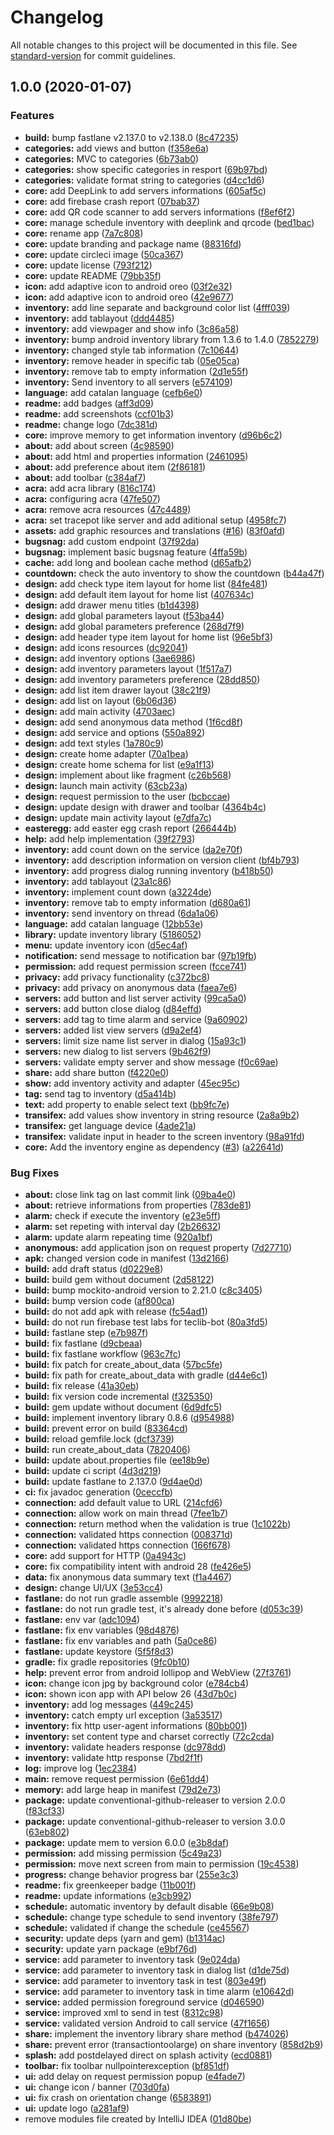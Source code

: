 # Changelog

All notable changes to this project will be documented in this file. See [standard-version](https://github.com/conventional-changelog/standard-version) for commit guidelines.

## 1.0.0 (2020-01-07)


### Features

* **build:** bump fastlane v2.137.0 to v2.138.0 ([8c47235](https://github.com/glpi-project/android-inventory-agent/commit/8c47235d21003cac4289779ad29e7854fee7b62f))
* **categories:** add views and button ([f358e6a](https://github.com/glpi-project/android-inventory-agent/commit/f358e6a005c01b0b6229f6d02133d83195d32f7f))
* **categories:** MVC to categories ([6b73ab0](https://github.com/glpi-project/android-inventory-agent/commit/6b73ab0ed6c8e4df3f9e5dd7e3fc1d784d1911e2))
* **categories:** show specific categories in resport ([69b97bd](https://github.com/glpi-project/android-inventory-agent/commit/69b97bdb36e3dfac006e4de497aeac996167c9c8))
* **categories:** validate format string to categories ([d4cc1d6](https://github.com/glpi-project/android-inventory-agent/commit/d4cc1d6e62b37caa5990ca1367690b1a3dbe4940))
* **core:** add DeepLink to add servers informations ([605af5c](https://github.com/glpi-project/android-inventory-agent/commit/605af5c36f6e46231ccbac90fa5b1bc2363ac9f5))
* **core:** add firebase crash report ([07bab37](https://github.com/glpi-project/android-inventory-agent/commit/07bab37b9cd3f9d23e004710957b5d50738757f4))
* **core:** add QR code scanner to add servers informations ([f8ef6f2](https://github.com/glpi-project/android-inventory-agent/commit/f8ef6f239315d5b540f85d2ccc099ee45435aaba))
* **core:** manage schedule inventory with deeplink and qrcode ([bed1bac](https://github.com/glpi-project/android-inventory-agent/commit/bed1bacaa6a2210fcecdfb07ec077ed90e79e62f))
* **core:** rename app ([7a7c808](https://github.com/glpi-project/android-inventory-agent/commit/7a7c808e39afe0eb707a0a822dfaaac51aa7f6bd))
* **core:** update branding and package name ([88316fd](https://github.com/glpi-project/android-inventory-agent/commit/88316fdde67c44fb16475d74824f587a4f9deec3))
* **core:** update circleci image ([50ca367](https://github.com/glpi-project/android-inventory-agent/commit/50ca3674653b296337e44433ac616bf25c5045ca))
* **core:** update license ([793f212](https://github.com/glpi-project/android-inventory-agent/commit/793f2128a9918eedbded9b147c916efb411473d0))
* **core:** update README ([79bb35f](https://github.com/glpi-project/android-inventory-agent/commit/79bb35f711a999edef68d6b9da3448578502498d))
* **icon:** add adaptive icon to android oreo ([03f2e32](https://github.com/glpi-project/android-inventory-agent/commit/03f2e326433a9122cdd58fe3d7544ad1346eb2db))
* **icon:** add adaptive icon to android oreo ([42e9677](https://github.com/glpi-project/android-inventory-agent/commit/42e9677a22f6c01b8da061888a9aa30c6bf67d8e))
* **inventory:** add line separate and background color list ([4fff039](https://github.com/glpi-project/android-inventory-agent/commit/4fff0393e3e98466d45307b3d3d2d9f27354d845))
* **inventory:** add tablayout ([ddd4485](https://github.com/glpi-project/android-inventory-agent/commit/ddd4485d0dd8e67d82b13645fe42e04b011e6d04))
* **inventory:** add viewpager and show info ([3c86a58](https://github.com/glpi-project/android-inventory-agent/commit/3c86a58e30c491ab5a2df9b989736a53d54a31e3))
* **inventory:** bump android inventory library from 1.3.6 to 1.4.0 ([7852279](https://github.com/glpi-project/android-inventory-agent/commit/78522797a882809247b72f1352f911d048f0617b))
* **inventory:** changed style tab information ([7c10644](https://github.com/glpi-project/android-inventory-agent/commit/7c106442829665e1c60da9d159ddc651e35a7199))
* **inventory:** remove header in specific tab ([05e05ca](https://github.com/glpi-project/android-inventory-agent/commit/05e05ca992ea76953881319b1c5f39d6dc2b101e))
* **inventory:** remove tab to empty information ([2d1e55f](https://github.com/glpi-project/android-inventory-agent/commit/2d1e55f5f04412baadaf34a8b72157c4054f61cb))
* **inventory:** Send inventory to all servers ([e574109](https://github.com/glpi-project/android-inventory-agent/commit/e574109503032d679bcd3433cc8cf87e92ccaedb))
* **language:** add catalan language ([cefb6e0](https://github.com/glpi-project/android-inventory-agent/commit/cefb6e0e4b4222a6b2198dc5266ad3895d10c16c))
* **readme:** add badges ([aff3d09](https://github.com/glpi-project/android-inventory-agent/commit/aff3d095f39af852ebb78809d3b183acfee31daa))
* **readme:** add screenshots ([ccf01b3](https://github.com/glpi-project/android-inventory-agent/commit/ccf01b347e981aa7edb59e4e2f74a167e673ac08))
* **readme:** change logo ([7dc381d](https://github.com/glpi-project/android-inventory-agent/commit/7dc381d5d5e4d2e0df41a4a7370f6acbfe8961aa))
* **core:** improve memory to get information inventory ([d96b6c2](https://github.com/glpi-project/android-inventory-agent/commit/d96b6c275acd4783d49244474f466419ca587b7b))
* **about:** add about screen ([4c98590](https://github.com/glpi-project/android-inventory-agent/commit/4c985900ecbe92b67626cc566d432387ec31576b))
* **about:** add html and properties information ([2461095](https://github.com/glpi-project/android-inventory-agent/commit/246109513ba6fb526e78b424cbf2c20966191274))
* **about:** add preference about item ([2f86181](https://github.com/glpi-project/android-inventory-agent/commit/2f86181e87d827003ceed8f1f87b61b6317888dc))
* **about:** add toolbar ([c384af7](https://github.com/glpi-project/android-inventory-agent/commit/c384af73141d4c5c59f992e166866496573ef5f0))
* **acra:** add acra library ([816c174](https://github.com/glpi-project/android-inventory-agent/commit/816c174492775d22d853a2909933f9f99e7be8de))
* **acra:** configuring acra ([47fe507](https://github.com/glpi-project/android-inventory-agent/commit/47fe5070608013994cc31f2fdb4b1cc46ca42a2a))
* **acra:** remove acra resources ([47c4489](https://github.com/glpi-project/android-inventory-agent/commit/47c44892329ed3a42d3f1260aee287b15162d7b3))
* **acra:** set tracepot like server and add aditional setup ([4958fc7](https://github.com/glpi-project/android-inventory-agent/commit/4958fc72080233ccefe57570170cb927946b09a8))
* **assets:** add graphic resources and translations  ([#16](https://github.com/glpi-project/android-inventory-agent/issues/16)) ([83f0afd](https://github.com/glpi-project/android-inventory-agent/commit/83f0afd2a6d1bae32b7e8b4fd1030ba7d333e81f))
* **bugsnag:** add custom endpoint ([37f92da](https://github.com/glpi-project/android-inventory-agent/commit/37f92da723bd09abefc0bad6a523f0a411a216e4))
* **bugsnag:** implement basic bugsnag feature ([4ffa59b](https://github.com/glpi-project/android-inventory-agent/commit/4ffa59b07dcc028f2110ed5eb843da1abe0fc1a5))
* **cache:** add long and boolean cache method ([d65afb2](https://github.com/glpi-project/android-inventory-agent/commit/d65afb21514c36d5e4eb4fcea6b3f2157f2528c6))
* **countdown:** check the auto inventory to show the countdown ([b44a47f](https://github.com/glpi-project/android-inventory-agent/commit/b44a47f260bd88a6e2d0897139315e78e3814981))
* **design:** add check type item layout for home list ([84fe481](https://github.com/glpi-project/android-inventory-agent/commit/84fe4811314177948283d9e60ed4e89eb89968ea))
* **design:** add default item layout for home list ([407634c](https://github.com/glpi-project/android-inventory-agent/commit/407634c5d942769f51451bf2c8911fe9ea2a7b74))
* **design:** add drawer menu titles ([b1d4398](https://github.com/glpi-project/android-inventory-agent/commit/b1d439868a244757b8079355a65ed0c1d42b09cc))
* **design:** add global parameters layout ([f53ba44](https://github.com/glpi-project/android-inventory-agent/commit/f53ba44af9622326ed2d326e6372f8485e24b725))
* **design:** add global parameters preference ([268d7f9](https://github.com/glpi-project/android-inventory-agent/commit/268d7f9bf1a907309a4211bc7535ada1b02ad3e4))
* **design:** add header type item layout for home list ([96e5bf3](https://github.com/glpi-project/android-inventory-agent/commit/96e5bf39f10286ee6eba90701b40c57f45479a38))
* **design:** add icons resources ([dc92041](https://github.com/glpi-project/android-inventory-agent/commit/dc9204164d1c58b7c2336bd0620b744ace4fc471))
* **design:** add inventory options ([3ae6986](https://github.com/glpi-project/android-inventory-agent/commit/3ae698614ff2cc0fb22293fe61f42588e43a8cf6))
* **design:** add inventory parameters layout ([1f517a7](https://github.com/glpi-project/android-inventory-agent/commit/1f517a746ffeb980238107cc6ceec249d6db377d))
* **design:** add inventory parameters preference ([28dd850](https://github.com/glpi-project/android-inventory-agent/commit/28dd85030eecf1a11f933165772fd687f4f8eee3))
* **design:** add list item drawer layout ([38c21f9](https://github.com/glpi-project/android-inventory-agent/commit/38c21f98da8fee43ce5ebf1aff9a467c9d5c4399))
* **design:** add list on layout ([6b06d36](https://github.com/glpi-project/android-inventory-agent/commit/6b06d368c2213a89122aba1a29d76fa72386fb6e))
* **design:** add main activity ([4703aec](https://github.com/glpi-project/android-inventory-agent/commit/4703aeca6f6735ee38f6bcd2cf8c6946cf46f661))
* **design:** add send anonymous data method ([1f6cd8f](https://github.com/glpi-project/android-inventory-agent/commit/1f6cd8f9e60d8e528b1d6a64ade4cc4e605a0b15))
* **design:** add service and options ([550a892](https://github.com/glpi-project/android-inventory-agent/commit/550a892d7c27fbe7f44e0e0291d12652c1fbf85d))
* **design:** add text styles ([1a780c9](https://github.com/glpi-project/android-inventory-agent/commit/1a780c919accca3a1f48c7128fbc19f18c10c870))
* **design:** create home adapter ([70a1bea](https://github.com/glpi-project/android-inventory-agent/commit/70a1bea9496bb90b3852bf3cca797978aa10f551))
* **design:** create home schema for list ([e9a1f13](https://github.com/glpi-project/android-inventory-agent/commit/e9a1f134be8d77dc31f8162c4749613fd92cdf0e))
* **design:** implement about like fragment ([c26b568](https://github.com/glpi-project/android-inventory-agent/commit/c26b568ed6618c3599af0f1b63d003470dc4283c))
* **design:** launch main activity ([63cb23a](https://github.com/glpi-project/android-inventory-agent/commit/63cb23a9f4432ad49054d3ee85f00e39aa61f21b))
* **design:** request permission to the user ([bcbccae](https://github.com/glpi-project/android-inventory-agent/commit/bcbccaeb9aab85e18282973288c55501da505b04))
* **design:** update design with drawer and toolbar ([4364b4c](https://github.com/glpi-project/android-inventory-agent/commit/4364b4c5d4ddc27259a3cc653adee46737b94e2a))
* **design:** update main activity layout ([e7dfa7c](https://github.com/glpi-project/android-inventory-agent/commit/e7dfa7cf0eee55864618133a17f9018e8b367170))
* **easteregg:** add easter egg crash report ([266444b](https://github.com/glpi-project/android-inventory-agent/commit/266444bb86ef7d86bdfaebe4585264c350c42b69))
* **help:** add help implementation ([39f2793](https://github.com/glpi-project/android-inventory-agent/commit/39f2793c40d9953aabf7fc40f0c8f9c92a4604a8))
* **inventory:** add count down on the service ([da2e70f](https://github.com/glpi-project/android-inventory-agent/commit/da2e70f8b31a6dfeeb430513ee32ecc70b294fbc))
* **inventory:** add description information on version client ([bf4b793](https://github.com/glpi-project/android-inventory-agent/commit/bf4b79313be2c026ee5689a06cd1a5c1faf0f02f))
* **inventory:** add progress dialog running inventory ([b418b50](https://github.com/glpi-project/android-inventory-agent/commit/b418b50f43bdac2ac0c46b54661b99066e1f9b7a))
* **inventory:** add tablayout ([23a1c86](https://github.com/glpi-project/android-inventory-agent/commit/23a1c865a2f7024cbc5452919750c9e39ca3e3f3))
* **inventory:** implement count down ([a3224de](https://github.com/glpi-project/android-inventory-agent/commit/a3224deda694a278123d31ca65f4609c3d7f6a80))
* **inventory:** remove tab to empty information ([d680a61](https://github.com/glpi-project/android-inventory-agent/commit/d680a6163b46a2f1be192b34443e228a02ecaad9))
* **inventory:** send inventory on thread ([6da1a06](https://github.com/glpi-project/android-inventory-agent/commit/6da1a06d50298f79a16088daadd11bc2bfe3d918))
* **language:** add catalan language ([12bb53e](https://github.com/glpi-project/android-inventory-agent/commit/12bb53e15f3aa4a1b8fd23b3ce4af35558806200))
* **library:** update inventory library ([5186052](https://github.com/glpi-project/android-inventory-agent/commit/51860529b4171221d70bed7b5533f63d209af0b9))
* **menu:** update inventory icon ([d5ec4af](https://github.com/glpi-project/android-inventory-agent/commit/d5ec4af5c6494a3388ec4301277b940506e84302))
* **notification:** send message to notification bar ([97b19fb](https://github.com/glpi-project/android-inventory-agent/commit/97b19fbf39383c8e09133c39ef46a92fe00dd210))
* **permission:** add request permission screen ([fcce741](https://github.com/glpi-project/android-inventory-agent/commit/fcce74188a44514bf38137127d26bc6ab862e2e9))
* **privacy:** add privacy functionality ([c372bc8](https://github.com/glpi-project/android-inventory-agent/commit/c372bc8a81d7592737627c766d19078028bbf2c0))
* **privacy:** add privacy on anonymous data ([faea7e6](https://github.com/glpi-project/android-inventory-agent/commit/faea7e6ef7662d5e6d81ce3eb857161f957293d1))
* **servers:** add button and list server activity ([99ca5a0](https://github.com/glpi-project/android-inventory-agent/commit/99ca5a06825cd5567ee162f031a0bcc2611b3651))
* **servers:** add button close dialog ([d84effd](https://github.com/glpi-project/android-inventory-agent/commit/d84effdedb6a398f097a65a4cbf410630903856c))
* **servers:** add tag to time alarm and service ([9a60902](https://github.com/glpi-project/android-inventory-agent/commit/9a60902266d09b83284688315f72d7569403a5b6))
* **servers:** added list view servers ([d9a2ef4](https://github.com/glpi-project/android-inventory-agent/commit/d9a2ef40473b51ef6a10af05c25fda6cf809ff0d))
* **servers:** limit size name list server in dialog ([15a93c1](https://github.com/glpi-project/android-inventory-agent/commit/15a93c12e2b45cb209226e04fea5ea9ef3f90ef2))
* **servers:** new dialog to list servers ([9b462f9](https://github.com/glpi-project/android-inventory-agent/commit/9b462f92c5b23c2044d3b9f5a4b14b1a4dd67f3b))
* **servers:** validate empty server and show message ([f0c69ae](https://github.com/glpi-project/android-inventory-agent/commit/f0c69ae7dc8695e51af66d858894a409d03da8de))
* **share:** add share button ([f4220e0](https://github.com/glpi-project/android-inventory-agent/commit/f4220e0e82ba0c7cf5448c974e63ce43f0da66be))
* **show:** add inventory activity and adapter ([45ec95c](https://github.com/glpi-project/android-inventory-agent/commit/45ec95c331b5223115ac31cf3eec95c4f8409d88))
* **tag:** send tag to inventory ([d5a414b](https://github.com/glpi-project/android-inventory-agent/commit/d5a414bd1f3698d5cf7b7f594e28c4ab33a168b6))
* **text:** add property to enable select text ([bb9fc7e](https://github.com/glpi-project/android-inventory-agent/commit/bb9fc7e965a5483b934618b045979f3249818e5c))
* **transifex:** add values show inventory in string resource ([2a8a9b2](https://github.com/glpi-project/android-inventory-agent/commit/2a8a9b2a5685bef1ac63e69357b1312ad349b606))
* **transifex:** get language device ([4ade21a](https://github.com/glpi-project/android-inventory-agent/commit/4ade21a85b7a48df096a08a574a5de492d165c0b))
* **transifex:** validate input in header to the screen inventory ([98a91fd](https://github.com/glpi-project/android-inventory-agent/commit/98a91fd538fb2470bda2a8c1162fe318d1cca91b))
* **core:** Add the inventory engine as dependency ([#3](https://github.com/glpi-project/android-inventory-agent/issues/3)) ([a22641d](https://github.com/glpi-project/android-inventory-agent/commit/a22641da2b207ac7da96ebead240b8e204744c5e))


### Bug Fixes

* **about:** close link tag on last commit link ([09ba4e0](https://github.com/glpi-project/android-inventory-agent/commit/09ba4e09889387d40895d8aa2c0913cd6c6fd314))
* **about:** retrieve informations from properties ([783de81](https://github.com/glpi-project/android-inventory-agent/commit/783de81d4c9f8269557aefbf87432cd9fb04c01e))
* **alarm:** check if execute the inventory ([e23e5ff](https://github.com/glpi-project/android-inventory-agent/commit/e23e5ffe843b7701175bacc216db4aaefbabc19f))
* **alarm:** set repeting with interval day ([2b26632](https://github.com/glpi-project/android-inventory-agent/commit/2b266325324e42039b33ab324f41f8848c01c236))
* **alarm:** update alarm repeating time ([920a1bf](https://github.com/glpi-project/android-inventory-agent/commit/920a1bfe8c49addf0ff4d06934779f0960c092ad))
* **anonymous:** add application json on request property ([7d27710](https://github.com/glpi-project/android-inventory-agent/commit/7d277106375cf625f5db7d6aba1cd9b539918944))
* **apk:** changed version code in manifest ([13d2166](https://github.com/glpi-project/android-inventory-agent/commit/13d216679083a55afad65867ec90ca4e948822b8))
* **build:** add draft status ([d0229e8](https://github.com/glpi-project/android-inventory-agent/commit/d0229e86c31a35d21157d8b5316ca3ff98a49264))
* **build:** build gem without document ([2d58122](https://github.com/glpi-project/android-inventory-agent/commit/2d58122e38f8907d40d4508b5c2238e4accaf9d3))
* **build:** bump mockito-android version to 2.21.0 ([c8c3405](https://github.com/glpi-project/android-inventory-agent/commit/c8c34057a1dcfd938fb29f479be96d9ea08062b4))
* **build:** bump version code ([af800ca](https://github.com/glpi-project/android-inventory-agent/commit/af800cafcf8757d8a322da4d0b4395ea1456187b))
* **build:** do not add apk with release ([fc54ad1](https://github.com/glpi-project/android-inventory-agent/commit/fc54ad189b5b7776304054a15d7ab6df4de2c430))
* **build:** do not run firebase test labs for teclib-bot ([80a3fd5](https://github.com/glpi-project/android-inventory-agent/commit/80a3fd54a84a812bf9409b1e282dd864c6091bfd))
* **build:** fastlane step ([e7b987f](https://github.com/glpi-project/android-inventory-agent/commit/e7b987fd0a6b5cd3fb275f1339622e878dc6c0c3))
* **build:** fix fastlane ([d9cbeaa](https://github.com/glpi-project/android-inventory-agent/commit/d9cbeaa8399887b11ae1db4d0d519e25b303e9be))
* **build:** fix fastlane workflow ([963c7fc](https://github.com/glpi-project/android-inventory-agent/commit/963c7fcb58bb6006b172be3ad807ef1a51e7c086))
* **build:** fix patch for create_about_data ([57bc5fe](https://github.com/glpi-project/android-inventory-agent/commit/57bc5fe028f38c88155c7305ac213e5121884c61))
* **build:** fix path for create_about_data with gradle ([d44e6c1](https://github.com/glpi-project/android-inventory-agent/commit/d44e6c1ef61ba144198fee585d8d964f0f91df2c))
* **build:** fix release ([41a30eb](https://github.com/glpi-project/android-inventory-agent/commit/41a30ebe20801e2f10da6bbbb39920795292f97f))
* **build:** fix version code incremental ([f325350](https://github.com/glpi-project/android-inventory-agent/commit/f325350a5df513469ea79d68daedaa18f249094d))
* **build:** gem update without document ([6d9dfc5](https://github.com/glpi-project/android-inventory-agent/commit/6d9dfc5c85e49cfc5e9d71b30f9b31bd1320a38f))
* **build:** implement inventory library 0.8.6 ([d954988](https://github.com/glpi-project/android-inventory-agent/commit/d95498867845777e585d731e5cd6fde838b81c67))
* **build:** prevent error on build ([83364cd](https://github.com/glpi-project/android-inventory-agent/commit/83364cd69f6a4598453c124757dbdddc4d1bf0cf))
* **build:** reload gemfile.lock ([dcf3739](https://github.com/glpi-project/android-inventory-agent/commit/dcf3739544e89ad0f51ebc1226c09c35382b93cb))
* **build:** run create_about_data ([7820406](https://github.com/glpi-project/android-inventory-agent/commit/7820406af070f7507973bc70cb245d76e8701544))
* **build:** update about.properties file ([ee18b9e](https://github.com/glpi-project/android-inventory-agent/commit/ee18b9ed085367b1be7d8048d7b52fc1f0ad59b8))
* **build:** update ci script ([4d3d219](https://github.com/glpi-project/android-inventory-agent/commit/4d3d219718f45859a7fa8c88d2e60219ad5f3cb1))
* **build:** update fastlane to 2.137.0 ([9d4ae0d](https://github.com/glpi-project/android-inventory-agent/commit/9d4ae0d7271c51903631864d57fe6d11e16cd75b))
* **ci:** fix javadoc generation ([0ceccfb](https://github.com/glpi-project/android-inventory-agent/commit/0ceccfb8a52f9f0f617954a30e689c0a2bfd450f))
* **connection:** add default value to URL ([214cfd6](https://github.com/glpi-project/android-inventory-agent/commit/214cfd60147289e8daa27cad6f38f9ee6d62c047))
* **connection:** allow work on main thread ([7fee1b7](https://github.com/glpi-project/android-inventory-agent/commit/7fee1b7673593df2d0206d483fb7487377c3cb62))
* **connection:** return method when the validation is true ([1c1022b](https://github.com/glpi-project/android-inventory-agent/commit/1c1022b5530c72326715b9fce6274e51760e4ee3))
* **connection:** validated https connection ([008371d](https://github.com/glpi-project/android-inventory-agent/commit/008371d7abc5aaa573cc4546033cac7568d990a4))
* **connection:** validated https connection ([166f678](https://github.com/glpi-project/android-inventory-agent/commit/166f678c3346dd20e006da1b0f27527e1ef9b4c6))
* **core:** add support for HTTP ([0a4943c](https://github.com/glpi-project/android-inventory-agent/commit/0a4943cdb941fdeaa9581d1206e3ad49be61acc4))
* **core:** fix compatibility intent with android 28 ([fe426e5](https://github.com/glpi-project/android-inventory-agent/commit/fe426e5c10c4901fb9e64dc9d728cd9860c12753))
* **data:** fix anonymous data summary text ([f1a4467](https://github.com/glpi-project/android-inventory-agent/commit/f1a44678de4fb0bfaba4aa42c4cdf56abb559c6f))
* **design:** change UI/UX ([3e53cc4](https://github.com/glpi-project/android-inventory-agent/commit/3e53cc4b4a2c79521df09c6320eac4fbc5dbc6e4))
* **fastlane:** do not run gradle assemble ([9992218](https://github.com/glpi-project/android-inventory-agent/commit/9992218863cfdfaa2cf7debee48446b9f21a5727))
* **fastlane:** do not run gradle test, it's already done before ([d053c39](https://github.com/glpi-project/android-inventory-agent/commit/d053c39688826040e573ff956438341b43894b08))
* **fastlane:** env var ([adc1094](https://github.com/glpi-project/android-inventory-agent/commit/adc10940dea9de0078a3ba63201d04e99bc9b66b))
* **fastlane:** fix env variables ([98d4876](https://github.com/glpi-project/android-inventory-agent/commit/98d487672540b4f0ca25cf9b5027d019e6835600))
* **fastlane:** fix env variables and path ([5a0ce86](https://github.com/glpi-project/android-inventory-agent/commit/5a0ce8667f844f6b997f88b56dbbbe5f08b25be6))
* **fastlane:** update keystore ([5f5f8d3](https://github.com/glpi-project/android-inventory-agent/commit/5f5f8d3aeb22ea07a29a6b4a39e18d37ca0aba25))
* **gradle:** fix gradle repositories ([9fc0b10](https://github.com/glpi-project/android-inventory-agent/commit/9fc0b107971f1ecf82e1d9dbbb4fe5844de92064))
* **help:** prevent error from android lollipop and WebView ([27f3761](https://github.com/glpi-project/android-inventory-agent/commit/27f376128e052ff255c5b6f1be855cc95b7165b0))
* **icon:** change icon jpg by background color ([e784cb4](https://github.com/glpi-project/android-inventory-agent/commit/e784cb4b4605bba32502a6be04b849b74435ff60))
* **icon:** shown icon app with API below 26 ([43d7b0c](https://github.com/glpi-project/android-inventory-agent/commit/43d7b0c231cd22326281dfe1dcf6bed21eeda561))
* **inventory:** add log messages ([449c245](https://github.com/glpi-project/android-inventory-agent/commit/449c2458ed92fc711249f22807bf0762aece1c32))
* **inventory:** catch empty url exception ([3a53517](https://github.com/glpi-project/android-inventory-agent/commit/3a5351718cfd0d3d51df0e1cdca91d40842880d0))
* **inventory:** fix http user-agent informations ([80bb001](https://github.com/glpi-project/android-inventory-agent/commit/80bb001875cff29f09db6d4d16d4bb6c484227dc))
* **inventory:** set content type and charset correctly ([72c2cda](https://github.com/glpi-project/android-inventory-agent/commit/72c2cda16b02444416940af13be506acbb421ca3))
* **inventory:** validate headers response ([dc978dd](https://github.com/glpi-project/android-inventory-agent/commit/dc978dd27894051d3ecb936ae080b2075197f5fc))
* **inventory:** validate http response ([7bd2f1f](https://github.com/glpi-project/android-inventory-agent/commit/7bd2f1fa1a751980339b172bd3f93b50e30df66c))
* **log:** improve log ([1ec2384](https://github.com/glpi-project/android-inventory-agent/commit/1ec2384b839a5f364feb4a4c03e770f7bf888d25))
* **main:** remove request permission ([6e61dd4](https://github.com/glpi-project/android-inventory-agent/commit/6e61dd44af1fa33181c5747adf6b1cbf67ff7d6f))
* **memory:** add large heap in manifest ([79d2e73](https://github.com/glpi-project/android-inventory-agent/commit/79d2e73d04061dcd5c8219d152a3f0e875d340b7))
* **package:** update conventional-github-releaser to version 2.0.0 ([f83cf33](https://github.com/glpi-project/android-inventory-agent/commit/f83cf3365fff17f7dacb2e9d023c3807fbc87736))
* **package:** update conventional-github-releaser to version 3.0.0 ([63eb802](https://github.com/glpi-project/android-inventory-agent/commit/63eb802b569901d07ea853c579c1249cf57aa462))
* **package:** update mem to version 6.0.0 ([e3b8daf](https://github.com/glpi-project/android-inventory-agent/commit/e3b8daf5502e5f5258d985c51e193a8e9caf4fe0))
* **permission:** add missing permission ([5c49a23](https://github.com/glpi-project/android-inventory-agent/commit/5c49a2337f8bc1dcaa59c186b6f276592f3a3419))
* **permission:** move next screen from main to permission ([19c4538](https://github.com/glpi-project/android-inventory-agent/commit/19c4538d00e721480de19e19dbb8d3834f87c3f2))
* **progress:** change behavior progress bar ([255e3c3](https://github.com/glpi-project/android-inventory-agent/commit/255e3c3b18b2cc62d90fb2983284a5448f488703))
* **readme:** fix greenkeeper badge ([11b001f](https://github.com/glpi-project/android-inventory-agent/commit/11b001ff23286c10c218110515a379179517a251))
* **readme:** update informations ([e3cb992](https://github.com/glpi-project/android-inventory-agent/commit/e3cb992207970920d3e42457d21ba67ca49278a1))
* **schedule:** automatic inventory by default disable ([66e9b08](https://github.com/glpi-project/android-inventory-agent/commit/66e9b08cd4034fd3d74c22759e32a0159deef4db))
* **schedule:** change type schedule to send inventory ([38fe797](https://github.com/glpi-project/android-inventory-agent/commit/38fe7972d1a38de29a0c9dab634202df66d3ec0d))
* **schedule:** validated if change the schedule ([ce45567](https://github.com/glpi-project/android-inventory-agent/commit/ce455674a616c8aa8a29f0b0548d5379afe4b07f))
* **security:** update deps (yarn and gem) ([b1314ac](https://github.com/glpi-project/android-inventory-agent/commit/b1314ac4c3225bf64e8fffb32e17a4bcbe6a407f))
* **security:** update yarn package ([e9bf76d](https://github.com/glpi-project/android-inventory-agent/commit/e9bf76ddb61c00f48a2376bc594be7701f6e34ab))
* **service:** add parameter to inventory task ([9e024da](https://github.com/glpi-project/android-inventory-agent/commit/9e024da560fef42782a065cba5ec39faa4bc9fc0))
* **service:** add parameter to inventory task in dialog list ([d1de75d](https://github.com/glpi-project/android-inventory-agent/commit/d1de75d8787acc12307fe6723e8f54f9ea25bc0f))
* **service:** add parameter to inventory task in test ([803e49f](https://github.com/glpi-project/android-inventory-agent/commit/803e49fce6149d17e9d420df13fd7e701510279f))
* **service:** add parameter to inventory task in time alarm ([e10642d](https://github.com/glpi-project/android-inventory-agent/commit/e10642dc586bcdab59cc5d7f0c8e78558004752e))
* **service:** added permission foreground service ([d046590](https://github.com/glpi-project/android-inventory-agent/commit/d04659094e97dbcbb576d7852914a4d76afbcc70))
* **service:** improved xml to send in test ([8312c98](https://github.com/glpi-project/android-inventory-agent/commit/8312c98d2f9c7d4d3a032bd1f2fb2f6ccaeb3b60))
* **service:** validated version Android to call service ([47f1656](https://github.com/glpi-project/android-inventory-agent/commit/47f1656dfc5aaf9f639d540525a0c89bbc95535e))
* **share:** implement the inventory library share method ([b474026](https://github.com/glpi-project/android-inventory-agent/commit/b47402674921f39b3a309c4f46c2bd0244935356))
* **share:** prevent error (transactiontoolarge) on share inventory ([858d2b9](https://github.com/glpi-project/android-inventory-agent/commit/858d2b9da9fa67c40892e004ae66d53e18d39642))
* **splash:** add postdelayed direct on splash activity ([ecd0881](https://github.com/glpi-project/android-inventory-agent/commit/ecd088182305fb5822c7affd758901e781c56bbf))
* **toolbar:** fix toolbar nullpointerexception ([bf851df](https://github.com/glpi-project/android-inventory-agent/commit/bf851dfc4ba69370c533f587474eeb1fcb9dc105))
* **ui:** add delay on request permission popup ([e4fade7](https://github.com/glpi-project/android-inventory-agent/commit/e4fade7ac963e9310bd0d685353a9c115a7d9044))
* **ui:** change icon / banner ([703d0fa](https://github.com/glpi-project/android-inventory-agent/commit/703d0faf172c7eff6aa2817255071711c016c8cf))
* **ui:** fix crash on orientation change ([6583891](https://github.com/glpi-project/android-inventory-agent/commit/65838915d2c20bb055530a1c856e9d9d741e9597))
* **ui:** update logo ([a281af9](https://github.com/glpi-project/android-inventory-agent/commit/a281af94c380add00cf798a74e3bdb8b4f5ea4c6))
* remove modules file created by IntelliJ IDEA ([01d80be](https://github.com/glpi-project/android-inventory-agent/commit/01d80bef5eb28a4d05c56033690f4955e7cef068))

